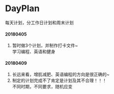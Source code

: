 # DayPlan
每天计划，分工作日计划和周末计划
#### 20180405
1. 暂时做3个计划，并制作打卡文件~  
学习编程、英语和健身
#### 20180409
1. 长远来看，增肌减肥、英语编程的方向是很正确的~
2. 制定的计划完成不了肯定是计划及其不合理！！！   
不同时期，不同要求，随机应变
